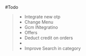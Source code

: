 #Todo
> * Integrate new otp
> * Change Menu
> * Gcm INtegratino
> * Offers
> * Deduct credit on orders
> * 
> * Improve Search in category